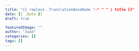 ```yaml
---
title: "{{ replace .TranslationBaseName "-" " " | title }}"
date: {{ .Date }}
draft: true

featuredImage: ""
author: "Juan"
categories: []
tags: []
---
```

<!--more-->
